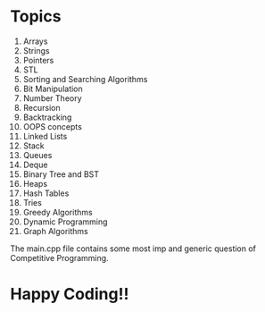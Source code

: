 # Topics
1) Arrays 
2) Strings
3) Pointers
4) STL
5) Sorting and Searching Algorithms
6) Bit Manipulation
7) Number Theory
8) Recursion
9) Backtracking
10) OOPS concepts
11) Linked Lists
12) Stack
13) Queues
14) Deque
15) Binary Tree and BST
16) Heaps
17) Hash Tables
18) Tries
19) Greedy Algorithms
20) Dynamic Programming 
21) Graph Algorithms

The main.cpp file contains some most imp and generic question of Competitive Programming.

# Happy Coding!!